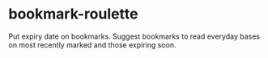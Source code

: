 # bookmark-roulette

Put expiry date on bookmarks.
Suggest bookmarks to read everyday bases on most recently marked and those expiring soon.

